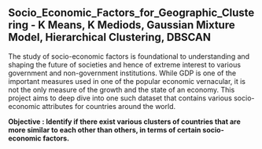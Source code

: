 ## Socio_Economic_Factors_for_Geographic_Clustering - K Means, K Mediods, Gaussian Mixture Model, Hierarchical Clustering, DBSCAN

The study of socio-economic factors is foundational to understanding and shaping the future of societies and hence of extreme interest to various government and non-government institutions. While GDP is one of the important measures used in one of the popular economic vernacular, it is not the only measure of the growth and the state of an economy. This project aims to deep dive into one such dataset that contains various socio-economic attributes for countries around the world.

**Objective : Identify if there exist various clusters of countries that are more similar to each other than others, in terms of certain socio-economic factors.**
